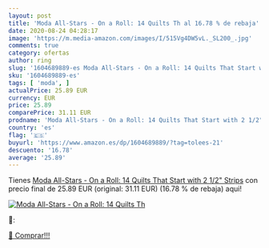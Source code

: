 ```yaml
---
layout: post
title: 'Moda All-Stars - On a Roll: 14 Quilts Th al 16.78 % de rebaja'
date: 2020-08-24 04:28:17
image: 'https://m.media-amazon.com/images/I/515Vg4DW5vL._SL200_.jpg'
comments: true
category: ofertas
author: ring
slug: '1604689889-es Moda All-Stars - On a Roll: 14 Quilts That Start with 2...'
sku: '1604689889-es'
tags: [ 'moda', ]
actualPrice: 25.89 EUR
currency: EUR
price: 25.89
comparePrice: 31.11 EUR
prodname: 'Moda All-Stars - On a Roll: 14 Quilts That Start with 2 1/2" Strips'
country: 'es'
flag: '🇪🇸'
buyurl: 'https://www.amazon.es/dp/1604689889/?tag=tolees-21'
descuento: '16.78'
average: '25.89'
---
```


Tienes [Moda All-Stars - On a Roll: 14 Quilts That Start with 2 1/2" Strips](https://www.amazon.es/dp/1604689889/?tag=tolees-21) con precio final de  25.89 EUR (original: 31.11 EUR) (16.78 %  de rebaja) aqui!

[![Moda All-Stars - On a Roll: 14 Quilts Th](https://m.media-amazon.com/images/I/515Vg4DW5vL._SL200_.jpg)](https://www.amazon.es/dp/1604689889/?tag=tolees-21)

🔎:


[🛒 Comprar!!!](https://www.amazon.es/dp/1604689889/?tag=tolees-21)
